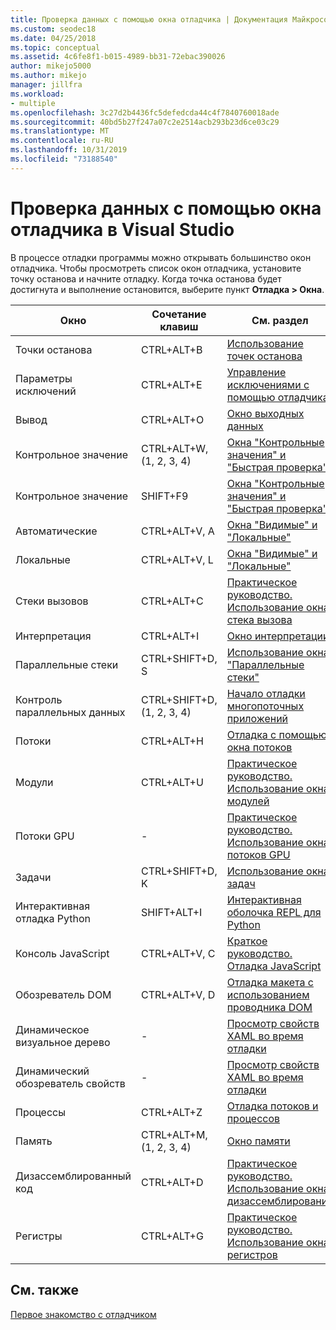 ```yaml
---
title: Проверка данных с помощью окна отладчика | Документация Майкрософт
ms.custom: seodec18
ms.date: 04/25/2018
ms.topic: conceptual
ms.assetid: 4c6fe8f1-b015-4989-bb31-72ebac390026
author: mikejo5000
ms.author: mikejo
manager: jillfra
ms.workload:
- multiple
ms.openlocfilehash: 3c27d2b4436fc5defedcda44c4f7840760018ade
ms.sourcegitcommit: 40bd5b27f247a07c2e2514acb293b23d6ce03c29
ms.translationtype: MT
ms.contentlocale: ru-RU
ms.lasthandoff: 10/31/2019
ms.locfileid: "73188540"
---
```

# <a name="inspect-data-using-debugger-windows-in-visual-studio"></a>Проверка данных с помощью окна отладчика в Visual Studio

В процессе отладки программы можно открывать большинство окон отладчика. Чтобы просмотреть список окон отладчика, установите точку останова и начните отладку. Когда точка останова будет достигнута и выполнение остановится, выберите пункт **Отладка > Окна**.

|Окно|Сочетание клавиш|См. раздел|
|-|-|-|
|Точки останова|CTRL+ALT+B|[Использование точек останова](../debugger/using-breakpoints.md)|
|Параметры исключений|CTRL+ALT+E|[Управление исключениями с помощью отладчика](../debugger/managing-exceptions-with-the-debugger.md)|
|Вывод|CTRL+ALT+O|[Окно выходных данных](../ide/reference/output-window.md)|
|Контрольное значение|CTRL+ALT+W, (1, 2, 3, 4)|[Окна "Контрольные значения" и "Быстрая проверка"](../debugger/watch-and-quickwatch-windows.md)|
|Контрольное значение|SHIFT+F9|[Окна "Контрольные значения" и "Быстрая проверка"](../debugger/watch-and-quickwatch-windows.md)|
|Автоматические|CTRL+ALT+V, A|[Окна "Видимые" и "Локальные"](../debugger/autos-and-locals-windows.md)|
|Локальные|CTRL+ALT+V, L|[Окна "Видимые" и "Локальные"](../debugger/autos-and-locals-windows.md)|
|Стеки вызовов|CTRL+ALT+C|[Практическое руководство. Использование окна стека вызова](../debugger/how-to-use-the-call-stack-window.md)|
|Интерпретация|CTRL+ALT+I|[Окно интерпретации](../ide/reference/immediate-window.md)|
|Параллельные стеки|CTRL+SHIFT+D, S|[Использование окна "Параллельные стеки"](../debugger/using-the-parallel-stacks-window.md)|
|Контроль параллельных данных|CTRL+SHIFT+D, (1, 2, 3, 4)|[Начало отладки многопоточных приложений](../debugger/get-started-debugging-multithreaded-apps.md)|
|Потоки|CTRL+ALT+H|[Отладка с помощью окна потоков](../debugger/how-to-use-the-threads-window.md)|
|Модули|CTRL+ALT+U|[Практическое руководство. Использование окна модулей](../debugger/how-to-use-the-modules-window.md)|
|Потоки GPU|-|[Практическое руководство. Использование окна потоков GPU](../debugger/how-to-use-the-gpu-threads-window.md)|
|Задачи|CTRL+SHIFT+D, K|[Использование окна задач](../debugger/using-the-tasks-window.md)|
|Интерактивная отладка Python|SHIFT+ALT+I|[Интерактивная оболочка REPL для Python](../python/python-interactive-repl-in-visual-studio.md)|
|Консоль JavaScript|CTRL+ALT+V, C|[Краткое руководство. Отладка JavaScript](../debugger/quickstart-debug-javascript-using-the-console.md)|
|Обозреватель DOM|CTRL+ALT+V, D|[Отладка макета с использованием проводника DOM](quickstart-debug-html-and-css.md)|
|Динамическое визуальное дерево|-|[Просмотр свойств XAML во время отладки](../xaml-tools/inspect-xaml-properties-while-debugging.md)|
|Динамический обозреватель свойств|-|[Просмотр свойств XAML во время отладки](../xaml-tools/inspect-xaml-properties-while-debugging.md)|
|Процессы|CTRL+ALT+Z|[Отладка потоков и процессов](../debugger/debug-threads-and-processes.md)|
|Память|CTRL+ALT+M, (1, 2, 3, 4)|[Окно памяти](../debugger/memory-windows.md)|
|Дизассемблированный код|CTRL+ALT+D|[Практическое руководство. Использование окна дизассемблирования](../debugger/how-to-use-the-disassembly-window.md)|
|Регистры|CTRL+ALT+G|[Практическое руководство. Использование окна регистров](../debugger/how-to-use-the-registers-window.md)|

## <a name="see-also"></a>См. также

[Первое знакомство с отладчиком](../debugger/debugger-feature-tour.md)